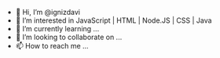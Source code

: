 - 👋 Hi, I’m @ignizdavi
- 👀 I’m interested in JavaScript | HTML | Node.JS | CSS | Java
- 🌱 I’m currently learning ...
- 💞️ I’m looking to collaborate on ...
- 📫 How to reach me ...

<!---
ignizdavi/ignizdavi is a ✨ special ✨ repository because its `README.md` (this file) appears on your GitHub profile.
You can click the Preview link to take a look at your changes.
--->
